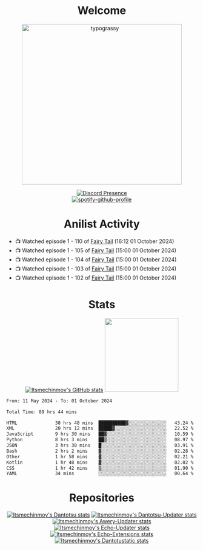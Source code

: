 <div align="center">

# Welcome
<a href="https://github.com/kawarimidoll/typograssy">
    <img alt="typograssy" src="https://typograssy.deno.dev/api?text=%E3%82%88%E3%81%86%E3%81%93%E3%81%9D%E3%81%BF%E3%81%AA%E3%81%95%E3%82%93%20-%20Itsmechinmoy--&&l0=none&l1=82d9d0&l2=027353&l3=038c4c&l4=01402e&bg=none&frame=none&speed=100&comment=" width="421.99">
</a>

[![Discord Presence](https://lanyard.cnrad.dev/api/523539866311720963?theme=dark&bg=Oe1116&animated=false&hideDiscrim=true&borderRadius=30px&hideActivity=whenNotUsed)](https://discord.com/users/523539866311720963)<br>
[![spotify-github-profile](https://spotify-github-profile.kittinanx.com/api/view?uid=31zczwoe3obxakjgkio7anubhkaq&cover_image=true&theme=novatorem&show_offline=true&background_color=121212&interchange=false&bar_color=53b14f&bar_color=ffffff&bar_color_cover=false)](https://spotify-github-profile.vercel.app/api/view?uid=31zczwoe3obxakjgkio7anubhkaq&redirect=true)
</div>

<div align="center">

# Anilist Activity
</div>
<!-- ANILIST_ACTIVITY:start -->

-   📺 Watched episode 1 - 110 of [Fairy Tail](https://anilist.co/anime/6702) (16:12 01 October 2024)
-   📺 Watched episode 1 - 105 of [Fairy Tail](https://anilist.co/anime/6702) (15:00 01 October 2024)
-   📺 Watched episode 1 - 104 of [Fairy Tail](https://anilist.co/anime/6702) (15:00 01 October 2024)
-   📺 Watched episode 1 - 103 of [Fairy Tail](https://anilist.co/anime/6702) (15:00 01 October 2024)
-   📺 Watched episode 1 - 102 of [Fairy Tail](https://anilist.co/anime/6702) (15:00 01 October 2024)

<!-- ANILIST_ACTIVITY:end -->
<div align="center">
    
# Stats
[![Itsmechinmoy's GitHub stats](https://github-readme-stats.vercel.app/api?username=itsmechinmoy&show_icons=true&theme=algolia)](https://github.com/anuraghazra/github-readme-stats)
<img src="https://github-readme-stackoverflow.vercel.app/?userID=25004176&theme=dark" height="194"/>
</div>
<!--START_SECTION:waka-->

```txt
From: 11 May 2024 - To: 01 October 2024

Total Time: 89 hrs 44 mins

HTML              38 hrs 48 mins  ██████████▓░░░░░░░░░░░░░░   43.24 %
XML               20 hrs 12 mins  █████▓░░░░░░░░░░░░░░░░░░░   22.52 %
JavaScript        9 hrs 30 mins   ██▓░░░░░░░░░░░░░░░░░░░░░░   10.59 %
Python            8 hrs 3 mins    ██▒░░░░░░░░░░░░░░░░░░░░░░   08.97 %
JSON              3 hrs 30 mins   █░░░░░░░░░░░░░░░░░░░░░░░░   03.91 %
Bash              2 hrs 2 mins    ▓░░░░░░░░░░░░░░░░░░░░░░░░   02.28 %
Other             1 hr 58 mins    ▓░░░░░░░░░░░░░░░░░░░░░░░░   02.21 %
Kotlin            1 hr 48 mins    ▓░░░░░░░░░░░░░░░░░░░░░░░░   02.02 %
CSS               1 hr 42 mins    ▒░░░░░░░░░░░░░░░░░░░░░░░░   01.90 %
YAML              34 mins         ░░░░░░░░░░░░░░░░░░░░░░░░░   00.64 %
```

<!--END_SECTION:waka-->
<div align="center">

# Repositories
[![Itsmechinmoy's Dantotsu stats](https://github-readme-stats.vercel.app/api/pin/?username=itsmechinmoy&repo=dantotsu&show_icons=true&theme=algolia&description_lines_count=1)](https://github.com/itsmechinmoy/dantotsu)
[![Itsmechinmoy's Dantotsu-Updater stats](https://github-readme-stats.vercel.app/api/pin/?username=itsmechinmoy&repo=dantotsu-updater&show_icons=true&theme=algolia&description_lines_count=1)](https://github.com/itsmechinmoy/dantotsu-updater)
[![Itsmechinmoy's Awery-Updater stats](https://github-readme-stats.vercel.app/api/pin/?username=itsmechinmoy&repo=awery-updater&show_icons=true&theme=algolia&description_lines_count=1)](https://github.com/itsmechinmoy/awery-updater)
[![Itsmechinmoy's Echo-Updater stats](https://github-readme-stats.vercel.app/api/pin/?username=itsmechinmoy&repo=echo-updater&show_icons=true&theme=algolia&description_lines_count=1)](https://github.com/itsmechinmoy/echo-updater)
[![Itsmechinmoy's Echo-Extensions stats](https://github-readme-stats.vercel.app/api/pin/?username=itsmechinmoy&repo=echo-extensions&show_icons=true&theme=algolia&description_lines_count=1)](https://github.com/itsmechinmoy/echo-extensions)
[![Itsmechinmoy's Dantotustatic stats](https://github-readme-stats.vercel.app/api/pin/?username=itsmechinmoy&repo=dantotustatic&show_icons=true&theme=algolia&description_lines_count=1)](https://github.com/itsmechinmoy/dantotustatic)
</div>
